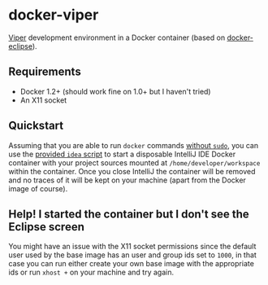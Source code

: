 # docker-viper

[Viper](https://bitbucket.org/viperproject/) development environment in
a Docker container (based on
[docker-eclipse](https://github.com/fgrehm/docker-eclipse)).

## Requirements

* Docker 1.2+ (should work fine on 1.0+ but I haven't tried)
* An X11 socket

## Quickstart

Assuming that you are able to run `docker` commands
[without `sudo`](http://docs.docker.io/installation/ubuntulinux/#giving-non-root-access),
you can use the [provided `idea` script](idea) to start a disposable
IntelliJ IDE Docker container with your project sources mounted at
`/home/developer/workspace` within the container. Once you close
IntelliJ the container will be removed and no traces of it will be kept
on your machine (apart from the Docker image of course).

## Help! I started the container but I don't see the Eclipse screen

You might have an issue with the X11 socket permissions since the default user
used by the base image has an user and group ids set to `1000`, in that case
you can run either create your own base image with the appropriate ids or run
`xhost +` on your machine and try again.

